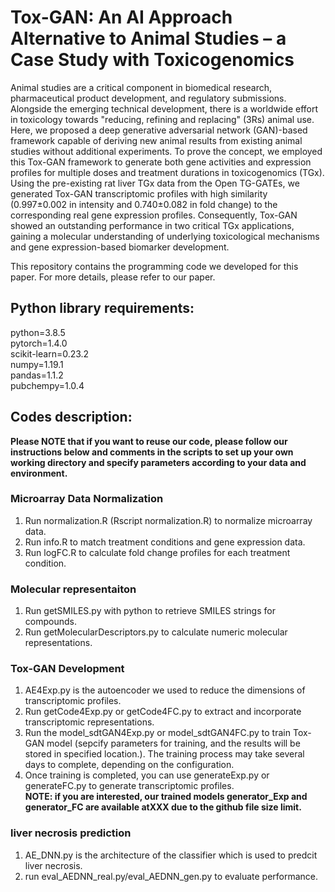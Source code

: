 # Tox-GAN: An AI Approach Alternative to Animal Studies – a Case Study with Toxicogenomics
Animal studies are a critical component in biomedical research, pharmaceutical product development, and regulatory submissions. Alongside the emerging technical development, there is a worldwide effort in toxicology towards "reducing, refining and replacing" (3Rs) animal use. Here, we proposed a deep generative adversarial network (GAN)-based framework capable of deriving new animal results from existing animal studies without additional experiments. To prove the concept, we employed this Tox-GAN framework to generate both gene activities and expression profiles for multiple doses and treatment durations in toxicogenomics (TGx). Using the pre-existing rat liver TGx data from the Open TG-GATEs, we generated Tox-GAN transcriptomic profiles with high similarity (0.997±0.002 in intensity and 0.740±0.082 in fold change) to the corresponding real gene expression profiles. Consequently, Tox-GAN showed an outstanding performance in two critical TGx applications, gaining a molecular understanding of underlying toxicological mechanisms and gene expression-based biomarker development.<br>

This repository contains the programming code we developed for this paper. For more details, please refer to our paper.
## Python library requirements:
python=3.8.5<br>
pytorch=1.4.0<br>
scikit-learn=0.23.2<br>
numpy=1.19.1<br>
pandas=1.1.2<br>
pubchempy=1.0.4<br>
## Codes description:
**Please NOTE that if you want to reuse our code, please follow our instructions below and comments in the scripts to set up your own working directory and specify parameters according to your data and environment.**
### Microarray Data Normalization
  1. Run normalization.R (Rscript normalization.R) to normalize microarray data.
  2. Run info.R to match treatment conditions and gene expression data.
  3. Run logFC.R to calculate fold change profiles for each treatment condition.
### Molecular representaiton
  1. Run getSMILES.py with python to retrieve SMILES strings for compounds.
  2. Run getMolecularDescriptors.py to calculate numeric molecular representations.
### Tox-GAN Development
  1. AE4Exp.py is the autoencoder we used to reduce the dimensions of transcriptomic profiles.
  2. Run getCode4Exp.py or getCode4FC.py to extract and incorporate transcriptomic representations.
  3. Run the model_sdtGAN4Exp.py or model_sdtGAN4FC.py to train Tox-GAN model (sepcify parameters for training, and the results will be stored in specified location.). The training process may take several days to complete, depending on the configuration.
  4. Once training is completed, you can use generateExp.py or generateFC.py to generate transcriptomic profiles.<br>
**NOTE: if you are interested, our trained models generator_Exp and generator_FC are available atXXX due to the github file size limit.**
### liver necrosis prediction
  1. AE_DNN.py is the architecture of the classifier which is used to predcit liver necrosis.
  2. run eval_AEDNN_real.py/eval_AEDNN_gen.py to evaluate performance.
